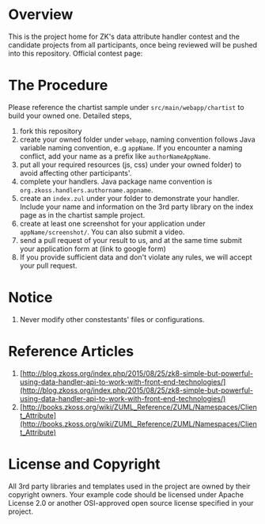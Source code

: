 # Overview

This is the project home for ZK's data attribute handler contest and the candidate projects from all participants, once being reviewed will be pushed into this repository. 
Official contest page: 

# The Procedure

Please reference the chartist sample under `src/main/webapp/chartist` to build your owned one. 
Detailed steps,

1. fork this repository
2. create your owned folder under `webapp`, naming convention follows Java variable naming convention, e..g `appName`.
If you encounter a naming conflict, add your name as a prefix like `authorNameAppName`.
3. put all your required resources (js, css) under your owned folder) to avoid affecting other participants'.
4. complete your handlers. Java package name convention is `org.zkoss.handlers.authorname.appname`.
5. create an `index.zul` under your folder to demonstrate your handler. Include your name and information on the 3rd party library on the index page as in the chartist sample project.
6. create at least one screenshot for your application under `appName/screenshot/`. You can also submit a video.
7. send a pull request of your result to us, and at the same time submit your application form at (link to google form)
8. If you provide sufficient data and don't violate any rules, we will accept your pull request.

# Notice
1. Never modify other constestants' files or configurations.

# Reference Articles
1. [http://blog.zkoss.org/index.php/2015/08/25/zk8-simple-but-powerful-using-data-handler-api-to-work-with-front-end-technologies/](http://blog.zkoss.org/index.php/2015/08/25/zk8-simple-but-powerful-using-data-handler-api-to-work-with-front-end-technologies/)
2. [http://books.zkoss.org/wiki/ZUML_Reference/ZUML/Namespaces/Client_Attribute](http://books.zkoss.org/wiki/ZUML_Reference/ZUML/Namespaces/Client_Attribute)

# License and Copyright
All 3rd party libraries and templates used in the project are owned by their copyright owners. Your example code should be licensed under Apache License 2.0 or another OSI-approved open source license specified in your project.
